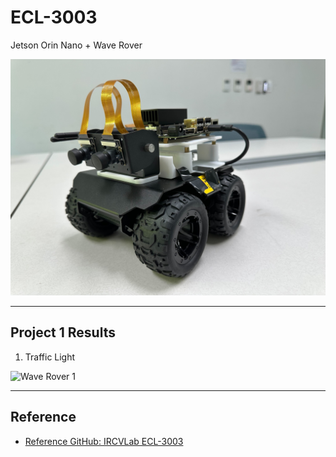 # ECL-3003
Jetson Orin Nano + Wave Rover

![Wave Rover](Default/Jetson_Orin_Wave_Rover.jpg) 

---

## Project 1 Results

1) Traffic Light

  ![Wave Rover 1](gifs/Traffic_Light.gif)

---

## Reference
- [Reference GitHub: IRCVLab ECL-3003](https://github.com/IRCVLab/HYU-ECL3003)
